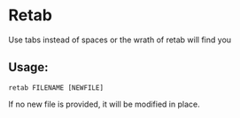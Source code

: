 # Retab

Use tabs instead of spaces or the wrath of retab will find you

## Usage:
    
    retab FILENAME [NEWFILE]

If no new file is provided, it will be modified in place.
